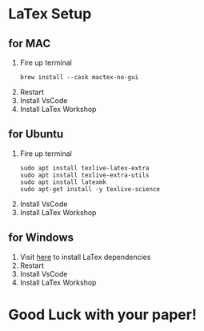 # LaTex Setup
## for MAC
1. Fire up terminal
   ```
   brew install --cask mactex-no-gui 
   ```
2. Restart
3. Install VsCode
4. Install LaTex Workshop

## for Ubuntu
1. Fire up terminal
   ```
   sudo apt install texlive-latex-extra
   sudo apt install texlive-extra-utils
   sudo apt install latexmk
   sudo apt-get install -y texlive-science
   ```
2. Install VsCode
3. Install LaTex Workshop

## for Windows
1. Visit [here](https://www.tug.org/texlive/acquire-netinstall.html]) to install LaTex dependencies
2. Restart
3. Install VsCode
4. Install LaTex Workshop


# Good Luck with your paper!
